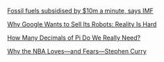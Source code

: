 <a href="http://www.theguardian.com/environment/2015/may/18/fossil-fuel-companies-getting-10m-a-minute-in-subsidies-says-imf" target="_blank">Fossil fuels subsidised by $10m a minute, says IMF</a>

<a href="http://www.bloomberg.com/news/articles/2016-03-18/why-google-wants-to-sell-its-robots-reality-is-hard" target="_blank">Why Google Wants to Sell Its Robots: Reality Is Hard</a>

<a href="http://www.jpl.nasa.gov/edu/news/2016/3/16/how-many-decimals-of-pi-do-we-really-need/" target="_blank">How Many Decimals of Pi Do We Really Need?</a>

<a href="http://www.theatlantic.com/entertainment/archive/2016/02/stephen-curry-nba/461901/" target="_blank">Why the NBA Loves—and Fears—Stephen Curry</a>
